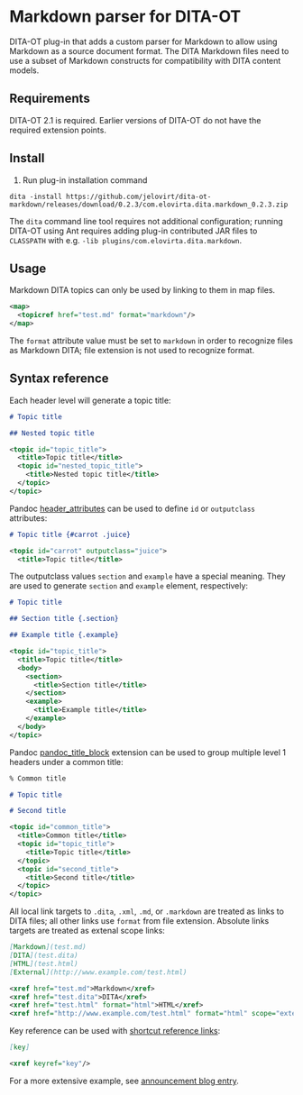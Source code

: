# Markdown parser for DITA-OT

DITA-OT plug-in that adds a custom parser for Markdown to allow using Markdown as a source document format. The DITA Markdown files need to use a subset of Markdown constructs for compatibility with DITA content models.

## Requirements

DITA-OT 2.1 is required. Earlier versions of DITA-OT do not have the required extension points.

## Install

1.  Run plug-in installation command
    
```
dita -install https://github.com/jelovirt/dita-ot-markdown/releases/download/0.2.3/com.elovirta.dita.markdown_0.2.3.zip
```    

The `dita` command line tool requires not additional configuration; running DITA-OT using Ant requires adding plug-in contributed JAR files to `CLASSPATH` with e.g. `-lib plugins/com.elovirta.dita.markdown`.

## Usage

Markdown DITA topics can only be used by linking to them in map files.

```xml
<map>
  <topicref href="test.md" format="markdown"/>
</map>
```

The `format` attribute value must be set to `markdown` in order to recognize files as Markdown DITA; file extension is not used to recognize format.

## Syntax reference

Each header level will generate a topic title:

```markdown
# Topic title

## Nested topic title
```
```xml
<topic id="topic_title">
  <title>Topic title</title>
  <topic id="nested_topic_title">
    <title>Nested topic title</title>
  </topic>
</topic>
```
Pandoc [header_attributes](http://johnmacfarlane.net/pandoc/demo/example9/pandocs-markdown.html#extension-header_attributes) can be used to define `id` or `outputclass` attributes:
```markdown
# Topic title {#carrot .juice}
```
```xml
<topic id="carrot" outputclass="juice">
  <title>Topic title</title>
```
The outputclass values `section` and `example` have a special meaning. They are used to generate `section` and `example` element, respectively:
```markdown
# Topic title

## Section title {.section}

## Example title {.example}
```
```xml
<topic id="topic_title">
  <title>Topic title</title>
  <body>
    <section>
      <title>Section title</title>
    </section>
    <example>
      <title>Example title</title>
    </example>
  </body>
</topic>
```
Pandoc [pandoc_title_block](http://johnmacfarlane.net/pandoc/demo/example9/pandocs-markdown.html#extension-pandoc_title_block) extension can be used to group multiple level 1 headers under a common title:

```markdown
% Common title

# Topic title

# Second title
```
```xml
<topic id="common_title">
  <title>Common title</title>
  <topic id="topic_title">
    <title>Topic title</title>
  </topic>
  <topic id="second_title">
    <title>Second title</title>
  </topic>
</topic>
```
All local link targets to `.dita`, `.xml`, `.md`, or `.markdown` are treated as links to DITA files; all other links use `format` from file extension. Absolute links targets are treated as extenal scope links:
```markdown
[Markdown](test.md)
[DITA](test.dita)
[HTML](test.html)
[External](http://www.example.com/test.html)
```
```xml
<xref href="test.md">Markdown</xref>
<xref href="test.dita">DITA</xref>
<xref href="test.html" format="html">HTML</xref>
<xref href="http://www.example.com/test.html" format="html" scope="external">External</xref>
```
Key reference can be used with [shortcut reference links](http://spec.commonmark.org/0.17/#shortcut-reference-link):
```markdown
[key]
```
```xml
<xref keyref="key"/>
```

For a more extensive example, see [announcement blog entry](http://jelovirt.github.io/2015/02/06/dita-markdown.html).
